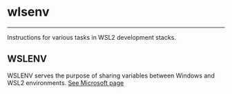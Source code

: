 # wlsenv
_____
Instructions for various tasks in WSL2 development stacks.

## WSLENV
WSLENV serves the purpose of sharing variables between Windows and WSL2 environments. [See Microsoft page](https://devblogs.microsoft.com/commandline/share-environment-vars-between-wsl-and-windows/)
